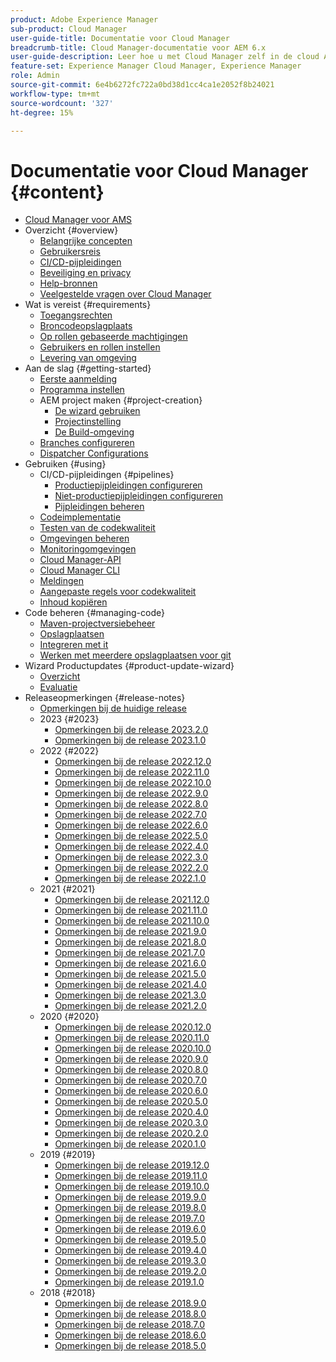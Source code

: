```yaml
---
product: Adobe Experience Manager
sub-product: Cloud Manager
user-guide-title: Documentatie voor Cloud Manager
breadcrumb-title: Cloud Manager-documentatie voor AEM 6.x
user-guide-description: Leer hoe u met Cloud Manager zelf in de cloud Adobe Experience Manager voor AMS kunt beheren.
feature-set: Experience Manager Cloud Manager, Experience Manager
role: Admin
source-git-commit: 6e4b6272fc722a0bd38d1cc4ca1e2052f8b24021
workflow-type: tm+mt
source-wordcount: '327'
ht-degree: 15%

---
```



# Documentatie voor Cloud Manager {#content}

+ [Cloud Manager voor AMS](introduction.md)
+ Overzicht {#overview}
   + [Belangrijke concepten](overview/key-concepts.md)
   + [Gebruikersreis](overview/user-journey.md)
   + [CI/CD-pijpleidingen](overview/ci-cd-pipelines.md)
   + [Beveiliging en privacy](overview/security-and-privacy.md)
   + [Help-bronnen](overview/help-resources.md)
   + [Veelgestelde vragen over Cloud Manager](overview/faqs.md)
+ Wat is vereist {#requirements}
   + [Toegangsrechten](requirements/access-rights.md)
   + [Broncodeopslagplaats](requirements/source-code-repository.md)
   + [Op rollen gebaseerde machtigingen](requirements/role-based-permissions.md)
   + [Gebruikers en rollen instellen](requirements/users-and-roles.md)
   + [Levering van omgeving](requirements/environment-provisioning.md)
+ Aan de slag {#getting-started}
   + [Eerste aanmelding](getting-started/first-time-login.md)
   + [Programma instellen](getting-started/program-setup.md)
   + AEM project maken {#project-creation}
      + [De wizard gebruiken](getting-started/using-the-wizard.md)
      + [Projectinstelling](getting-started/project-setup.md)
      + [De Build-omgeving](getting-started/build-environment.md)
   + [Branches configureren](getting-started/configuring-branches.md)
   + [Dispatcher Configurations](getting-started/dispatcher-configurations.md)
+ Gebruiken {#using}
   + CI/CD-pijpleidingen {#pipelines}
      + [Productiepijpleidingen configureren](using/production-pipelines.md)
      + [Niet-productiepijpleidingen configureren](using/non-production-pipelines.md)
      + [Pijpleidingen beheren](using/managing-pipelines.md)
   + [Codeimplementatie](using/code-deployment.md)
   + [Testen van de codekwaliteit](using/code-quality-testing.md)
   + [Omgevingen beheren](using/managing-environments.md)
   + [Monitoringomgevingen](using/monitoring-environments.md)
   + [Cloud Manager-API](https://developer.adobe.com/experience-cloud/cloud-manager/reference/api/)
   + [Cloud Manager CLI](https://github.com/adobe/aio-cli-plugin-cloudmanager/blob/main/README.md)
   + [Meldingen](using/notifications.md)
   + [Aangepaste regels voor codekwaliteit](using/custom-code-quality-rules.md)
   + [Inhoud kopiëren](using/content-copy.md)
+ Code beheren {#managing-code}
   + [Maven-projectversiebeheer](managing-code/maven-project-version.md)
   + [Opslagplaatsen](managing-code/repositories.md)
   + [Integreren met it](managing-code/git-integration.md)
   + [Werken met meerdere opslagplaatsen voor git](managing-code/multiple-git-repos.md)
+ Wizard Productupdates {#product-update-wizard}
   + [Overzicht](product-update-wizard/overview.md)
   + [Evaluatie](product-update-wizard/evaluation.md)
+ Releaseopmerkingen {#release-notes}
   + [Opmerkingen bij de huidige release](release-notes/current.md)
   + 2023 {#2023}
      + [Opmerkingen bij de release 2023.2.0](release-notes/2023/2023-2-0.md)
      + [Opmerkingen bij de release 2023.1.0](release-notes/2023/2023-1-0.md)
   + 2022 {#2022}
      + [Opmerkingen bij de release 2022.12.0](release-notes/2022/2022-12-0.md)
      + [Opmerkingen bij de release 2022.11.0](release-notes/2022/2022-11-0.md)
      + [Opmerkingen bij de release 2022.10.0](release-notes/2022/2022-10-0.md)
      + [Opmerkingen bij de release 2022.9.0](release-notes/2022/2022-9-0.md)
      + [Opmerkingen bij de release 2022.8.0](release-notes/2022/2022-8-0.md)
      + [Opmerkingen bij de release 2022.7.0](release-notes/2022/2022-7-0.md)
      + [Opmerkingen bij de release 2022.6.0](release-notes/2022/2022-6-0.md)
      + [Opmerkingen bij de release 2022.5.0](release-notes/2022/2022-5-0.md)
      + [Opmerkingen bij de release 2022.4.0](release-notes/2022/2022-4-0.md)
      + [Opmerkingen bij de release 2022.3.0](release-notes/2022/2022-3-0.md)
      + [Opmerkingen bij de release 2022.2.0](release-notes/2022/2022-2-0.md)
      + [Opmerkingen bij de release 2022.1.0](release-notes/2022/2022-1-0.md)
   + 2021 {#2021}
      + [Opmerkingen bij de release 2021.12.0](release-notes/2021/2021-12-0.md)
      + [Opmerkingen bij de release 2021.11.0](release-notes/2021/2021-11-0.md)
      + [Opmerkingen bij de release 2021.10.0](release-notes/2021/2021-10-0.md)
      + [Opmerkingen bij de release 2021.9.0](release-notes/2021/2021-9-0.md)
      + [Opmerkingen bij de release 2021.8.0](release-notes/2021/2021-8-0.md)
      + [Opmerkingen bij de release 2021.7.0](release-notes/2021/2021-7-0.md)
      + [Opmerkingen bij de release 2021.6.0](release-notes/2021/2021-6-0.md)
      + [Opmerkingen bij de release 2021.5.0](release-notes/2021/2021-5-0.md)
      + [Opmerkingen bij de release 2021.4.0](release-notes/2021/2021-4-0.md)
      + [Opmerkingen bij de release 2021.3.0](release-notes/2021/2021-3-0.md)
      + [Opmerkingen bij de release 2021.2.0](release-notes/2021/2021-2-0.md)
   + 2020 {#2020}
      + [Opmerkingen bij de release 2020.12.0](release-notes/2020/2020-12-0.md)
      + [Opmerkingen bij de release 2020.11.0](release-notes/2020/2020-11-0.md)
      + [Opmerkingen bij de release 2020.10.0](release-notes/2020/2020-10-0.md)
      + [Opmerkingen bij de release 2020.9.0](release-notes/2020/2020-9-0.md)
      + [Opmerkingen bij de release 2020.8.0](release-notes/2020/2020-8-0.md)
      + [Opmerkingen bij de release 2020.7.0](release-notes/2020/2020-7-0.md)
      + [Opmerkingen bij de release 2020.6.0](release-notes/2020/2020-6-0.md)
      + [Opmerkingen bij de release 2020.5.0](release-notes/2020/2020-5-0.md)
      + [Opmerkingen bij de release 2020.4.0](release-notes/2020/2020-4-0.md)
      + [Opmerkingen bij de release 2020.3.0](release-notes/2020/2020-3-0.md)
      + [Opmerkingen bij de release 2020.2.0](release-notes/2020/2020-2-0.md)
      + [Opmerkingen bij de release 2020.1.0](release-notes/2020/2020-1-0.md)
   + 2019 {#2019}
      + [Opmerkingen bij de release 2019.12.0](release-notes/2019/2019-12-0.md)
      + [Opmerkingen bij de release 2019.11.0](release-notes/2019/2019-11-0.md)
      + [Opmerkingen bij de release 2019.10.0](release-notes/2019/2019-10-0.md)
      + [Opmerkingen bij de release 2019.9.0](release-notes/2019/2019-9-0.md)
      + [Opmerkingen bij de release 2019.8.0](release-notes/2019/2019-8-0.md)
      + [Opmerkingen bij de release 2019.7.0](release-notes/2019/2019-7-0.md)
      + [Opmerkingen bij de release 2019.6.0](release-notes/2019/2019-6-0.md)
      + [Opmerkingen bij de release 2019.5.0](release-notes/2019/2019-5-0.md)
      + [Opmerkingen bij de release 2019.4.0](release-notes/2019/2019-4-0.md)
      + [Opmerkingen bij de release 2019.3.0](release-notes/2019/2019-3-0.md)
      + [Opmerkingen bij de release 2019.2.0](release-notes/2019/2019-2-0.md)
      + [Opmerkingen bij de release 2019.1.0](release-notes/2019/2019-1-0.md)
   + 2018 {#2018}
      + [Opmerkingen bij de release 2018.9.0](release-notes/2018/2018-9-0.md)
      + [Opmerkingen bij de release 2018.8.0](release-notes/2018/2018-8-0.md)
      + [Opmerkingen bij de release 2018.7.0](release-notes/2018/2018-7-0.md)
      + [Opmerkingen bij de release 2018.6.0](release-notes/2018/2018-6-0.md)
      + [Opmerkingen bij de release 2018.5.0](release-notes/2018/2018-5-0.md)
